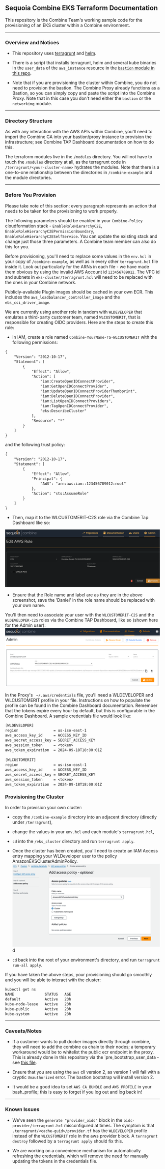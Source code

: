 ## Sequoia Combine EKS Terraform Documentation

This repository is the Combine Team's working sample code for the provisioning of an EKS cluster within a Combine environment.

----------
### Overview and Notices

- This repository uses [terragrunt](http://terragrunt.gruntwork.io/) and [helm](https://helm.sh/).

- There is a script that installs terragrunt, helm and several kube binaries in the `user_data` of the `aws_instance` resource in the [`bastion` module in this repo](modules/bastion/main.tf).

- Note that if you are provisioning the cluster within Combine, you do not need to provision the bastion. The Combine Proxy already functions as a Bastion, so you can simply copy and paste the script into the Combine Proxy. Note that in this case you don't need either the `bastion` or the `networking` module.

----------
### Directory Structure

As with any interaction with the AWS APIs within Combine, you'll need to import the Combine CA into your bastion/proxy instance to provision the infrastructure; see Combine TAP Dashboard documentation on how to do this.

The terraform modules live in the `/modules` directory. You will not have to touch the `/modules` directory at all, as the terragrunt code in `/terragrunt/<your-cluster-name>` hydrates the modules. Note that there is a one-to-one relationship between the directories in `/combine-example` and the module directories.

----------
### Before You Provision

Please take note of this section; every paragraph represents an action that needs to be taken for the provisioning to work properly.

The following parameters should be enabled in your `Combine-Policy` cloudformation stack - `EnableRoleHierarchyC2E`, `EnableRoleHierarchyC2EPermissionBoundary`, `EnableRoleHierarchyC2ESelfService`. You can update the existing stack and change just those three parameters. A Combine team member can also do this for you.

Before provisioning, you'll need to replace some values in the `env.hcl` in your copy of `/combine-example`, as well as in every other `terragrunt.hcl` file inside it. Look out particularly for the ARNs in each file - we have made them obvious by using the invalid AWS Account id `123456789012`. The VPC id and subnets in `eks-cluster/terragrunt.hcl` will need to be replaced with the ones in your Combine network.

Publicly-available Plugin images should be cached in your own ECR. This includes the `aws_loadbalancer_controller_image` and the `ebs_csi_driver_image`.

We are currently using another role in tandem with `WLDEVELOPER` that emulates a third-party customer team, named `WLCUSTOMERIT`, that is responsible for creating OIDC providers. Here are the steps to create this role:
- in IAM, create a role named `Combine-YourName-TS-WLCUSTOMERIT` with the following permissions:

```
{
    "Version": "2012-10-17",
    "Statement": [
        {
            "Effect": "Allow",
            "Action": [
                "iam:CreateOpenIDConnectProvider",
                "iam:GetOpenIDConnectProvider",
                "iam:UpdateOpenIDConnectProviderThumbprint",
                "iam:DeleteOpenIDConnectProvider",
                "iam:ListOpenIDConnectProviders",
                "iam:TagOpenIDConnectProvider",
                "eks:DescribeCluster"
            ],
            "Resource": "*"
        }
    ]
}
```

and the following trust policy:
```
{
    "Version": "2012-10-17",
    "Statement": [
        {
            "Effect": "Allow",
            "Principal": {
                "AWS": "arn:aws:iam::123456789012:root"
            },
            "Action": "sts:AssumeRole"
        }
    ]
}
```
- Then, map it to the WLCUSTOMERIT-C2S role via the Combine Tap Dashboard like so: 

![Create the role](readme-images/CreateWLCUSTOMERITRole.png)

- Ensure that the Role name and label are as they are in the above screenshot, save the 'Daniel' in the role name should be replaced with your own name.

You'll then need to associate your user with the `WLCUSTOMERIT-C2S` and the `WLDEVELOPER-C2S` roles via the Combine TAP Dashboard, like so (shown here for the Admin user):
![Apply the roles](readme-images/ApplyRolesToUser.png)

In the Proxy's ` ~/.aws/credentials` file, you'll need a WLDEVELOPER and WLCUSTOMERIT profile in your file. Instructions on how to populate the profile can be found in the Combine Dashboard documentation. Remember that the tokens expire every hour by default, but this is configurable in the Combine Dashboard. A sample credentials file would look like:

```
[WLDEVELOPER]
region                = us-iso-east-1
aws_access_key_id     = ACCESS_KEY_ID
aws_secret_access_key = SECRET_ACCESS_KEY
aws_session_token     = <token>
aws_token_expiration  = 2024-09-18T18:00:01Z

[WLCUSTOMERIT]
region                = us-iso-east-1
aws_access_key_id     = ACCESS_KEY_ID
aws_secret_access_key = SECRET_ACCESS_KEY
aws_session_token     = <token>
aws_token_expiration  = 2024-09-18T18:00:01Z
```

### Provisioning the Cluster

In order to provision your own cluster:
- copy the `/combine-example` directory into an adjacent directory (directly under `/terragrunt`),
- change the values in your `env.hcl` and each module's `terragrunt.hcl`,
- `cd` into the `/eks_cluster` directory and run `terragrunt apply`.

- Once the cluster has been created, you'll need to create an IAM Access entry mapping your WLDeveloper user to the policy AmazonEKSClusterAdminPolicy.
![Create the Access Entry](readme-images/AmazonEKSClusterAdminPolicyAccessEntry.png)
 d
- `cd` back into the root of your environment's directory, and run `terragrunt run-all apply`.

If you have taken the above steps, your provisioning should go smoothly and you will be able to interact with the cluster:
```
kubectl get ns
NAME              STATUS   AGE
default           Active   23h
kube-node-lease   Active   23h
kube-public       Active   23h
kube-system       Active   23h
```

-----------
### Caveats/Notes
- If a customer wants to pull docker images directly through combine, they will need to add the combine ca chain to their nodes; a temporary workaround would be to whitelist the public ecr endpoint in the proxy. This is already done in this repository via the `pre_bootstrap_user_data - see [this file](modules/eks-cluster/main.tf#L78).

- Ensure that you are using the `aws` cli version 2, as version 1 will fail with a cryptic `Unauthorized` error. The bastion bootstrap will install version 2.

- It would be a good idea to set `AWS_CA_BUNDLE` and `AWS_PROFILE` in your bash_profile; this is easy to forget if you log out and log back in!

-----------
### Known Issues
- We've seen the `generate "provider_oidc"` block in the `oidc-provider/terragrunt.hcl` misconfigured at times. The symptom is that `.terragrunt/<cache-guid>/provider.tf` has the `WLDEVELOPER` profile instead of the `WLCUSTOMERIT` role in the aws provider block. A `terragrunt destroy` followed by a `terragrunt apply` should fix this.

- We are working on a convenience mechanism for automatically refreshing the credentials, which will remove the need for manually updating the tokens in the credentials file.